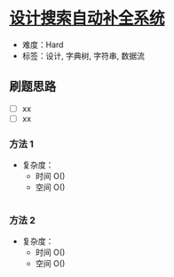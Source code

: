 # [设计搜索自动补全系统](https://leetcode-cn.com/problems/design-search-autocomplete-system/)

- 难度：Hard
- 标签：设计, 字典树, 字符串, 数据流

## 刷题思路

- [ ] xx
- [ ] xx

### 方法 1

- 复杂度：
    - 时间 O()
    - 空间 O()

``` js

```

### 方法 2

- 复杂度：
    - 时间 O()
    - 空间 O()

``` js

```
